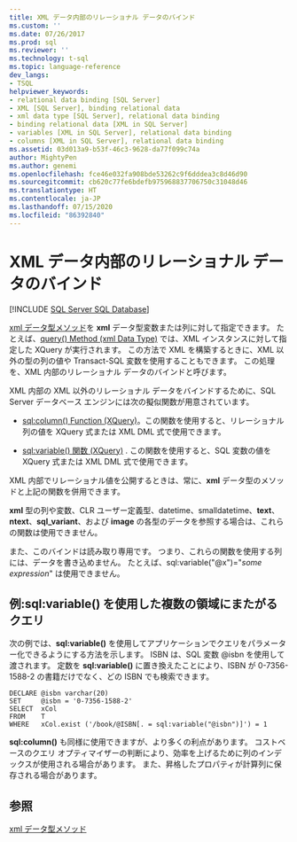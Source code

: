 ```yaml
---
title: XML データ内部のリレーショナル データのバインド
ms.custom: ''
ms.date: 07/26/2017
ms.prod: sql
ms.reviewer: ''
ms.technology: t-sql
ms.topic: language-reference
dev_langs:
- TSQL
helpviewer_keywords:
- relational data binding [SQL Server]
- XML [SQL Server], binding relational data
- xml data type [SQL Server], relational data binding
- binding relational data [XML in SQL Server]
- variables [XML in SQL Server], relational data binding
- columns [XML in SQL Server], relational data binding
ms.assetid: 03d013a9-b53f-46c3-9628-da77f099c74a
author: MightyPen
ms.author: genemi
ms.openlocfilehash: fce46e032fa908bde53262c9f6dddea3c8d46d90
ms.sourcegitcommit: cb620c77fe6bdefb975968837706750c31048d46
ms.translationtype: HT
ms.contentlocale: ja-JP
ms.lasthandoff: 07/15/2020
ms.locfileid: "86392840"
---
```

# <a name="binding-relational-data-inside-xml-data"></a>XML データ内部のリレーショナル データのバインド
[!INCLUDE [SQL Server SQL Database](../../includes/applies-to-version/sql-asdb.md)]

  [xml データ型メソッド](../../t-sql/xml/xml-data-type-methods.md)を **xml** データ型変数または列に対して指定できます。 たとえば、[query&#40;&#41; Method &#40;xml Data Type&#41;](../../t-sql/xml/query-method-xml-data-type.md) では、XML インスタンスに対して指定した XQuery が実行されます。 この方法で XML を構築するときに、XML 以外の型の列の値や Transact-SQL 変数を使用することもできます。 この処理を、XML 内部のリレーショナル データのバインドと呼びます。  
  
 XML 内部の XML 以外のリレーショナル データをバインドするために、SQL Server データベース エンジンには次の擬似関数が用意されています。  
  
-   [sql:column&#40;&#41; Function &#40;XQuery&#41;](../../xquery/xquery-extension-functions-sql-column.md)。この関数を使用すると、リレーショナル列の値を XQuery 式または XML DML 式で使用できます。  
  
-   [sql:variable&#40;&#41; 関数 &#40;XQuery&#41;](../../xquery/xquery-extension-functions-sql-variable.md) . この関数を使用すると、SQL 変数の値を XQuery 式または XML DML 式で使用できます。  
  
 XML 内部でリレーショナル値を公開するときは、常に、**xml** データ型のメソッドと上記の関数を併用できます。  
  
 **xml** 型の列や変数、CLR ユーザー定義型、datetime、smalldatetime、**text**、**ntext**、**sql_variant**、および **image** の各型のデータを参照する場合は、これらの関数は使用できません。  
  
 また、このバインドは読み取り専用です。 つまり、これらの関数を使用する列には、データを書き込めません。 たとえば、sql:variable("\@x")="*some expression*" は使用できません。  
  
## <a name="example-cross-domain-query-using-sqlvariable"></a>例:sql:variable() を使用した複数の領域にまたがるクエリ  
 次の例では、**sql:variable()** を使用してアプリケーションでクエリをパラメーター化できるようにする方法を示します。 ISBN は、SQL 変数 @isbn を使用して渡されます。 定数を **sql:variable()** に置き換えたことにより、ISBN が 0-7356-1588-2 の書籍だけでなく、どの ISBN でも検索できます。  
  
```  
DECLARE @isbn varchar(20)  
SET     @isbn = '0-7356-1588-2'  
SELECT  xCol  
FROM    T  
WHERE   xCol.exist ('/book/@ISBN[. = sql:variable("@isbn")]') = 1  
```  
  
 **sql:column()** も同様に使用できますが、より多くの利点があります。 コストベースのクエリ オプティマイザーの判断により、効率を上げるために列のインデックスが使用される場合があります。 また、昇格したプロパティが計算列に保存される場合があります。  
  
## <a name="see-also"></a>参照  
 [xml データ型メソッド](../../t-sql/xml/xml-data-type-methods.md)  
  
  
